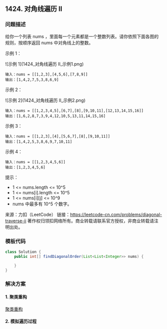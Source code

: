<script src="https://cdn.bootcss.com/mathjax/2.7.7/MathJax.js?config=TeX-AMS-MML_HTMLorMML"></script>

## 1424. 对角线遍历 II

### 问题描述

给你一个列表 nums ，里面每一个元素都是一个整数列表。请你依照下面各图的规则，按顺序返回 nums 中对角线上的整数。


示例 1：

![示例 1](1424_对角线遍历 II_示例1.png)

```
输入：nums = [[1,2,3],[4,5,6],[7,8,9]]
输出：[1,4,2,7,5,3,8,6,9]
```

示例 2：

![示例 2](1424_对角线遍历 II_示例2.png)

```
输入：nums = [[1,2,3,4,5],[6,7],[8],[9,10,11],[12,13,14,15,16]]
输出：[1,6,2,8,7,3,9,4,12,10,5,13,11,14,15,16]
```

示例 3：

```
输入：nums = [[1,2,3],[4],[5,6,7],[8],[9,10,11]]
输出：[1,4,2,5,3,8,6,9,7,10,11]
```

示例 4：

```
输入：nums = [[1,2,3,4,5,6]]
输出：[1,2,3,4,5,6]
```

提示：

* 1 <= nums.length <= 10^5
* 1 <= nums[i].length <= 10^5
* 1 <= nums[i]\[j] <= 10^9
* nums 中最多有 10^5 个数字。

来源：力扣（LeetCode）
链接：https://leetcode-cn.com/problems/diagonal-traverse-ii
著作权归领扣网络所有。商业转载请联系官方授权，非商业转载请注明出处。


### 模板代码

``` java
class Solution {
    public int[] findDiagonalOrder(List<List<Integer>> nums) {

    }
}
```

### 解决方案

#### 1. 聚类重构

[聚类重构](qu1424/solu1/Solution.java)



#### 2. 模拟遍历过程



